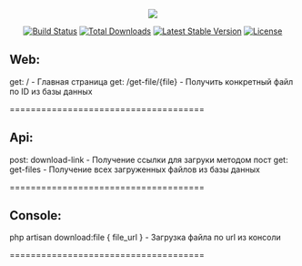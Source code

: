 <p align="center"><img src="https://laravel.com/assets/img/components/logo-laravel.svg"></p>

<p align="center">
<a href="https://travis-ci.org/laravel/framework"><img src="https://travis-ci.org/laravel/framework.svg" alt="Build Status"></a>
<a href="https://packagist.org/packages/laravel/framework"><img src="https://poser.pugx.org/laravel/framework/d/total.svg" alt="Total Downloads"></a>
<a href="https://packagist.org/packages/laravel/framework"><img src="https://poser.pugx.org/laravel/framework/v/stable.svg" alt="Latest Stable Version"></a>
<a href="https://packagist.org/packages/laravel/framework"><img src="https://poser.pugx.org/laravel/framework/license.svg" alt="License"></a>
</p>
 
## Web:

get: / - Главная страница
get: /get-file/{file} - Получить конкретный файл по ID из базы данных

=====================================

## Api:

post: download-link - Получение ссылки для загруки методом пост
get: get-files - Получение всех  загруженных файлов из базы данных

===================================== 

## Console:
php artisan download:file { file_url } - Загрузка файла по url из консоли

===================================== 
